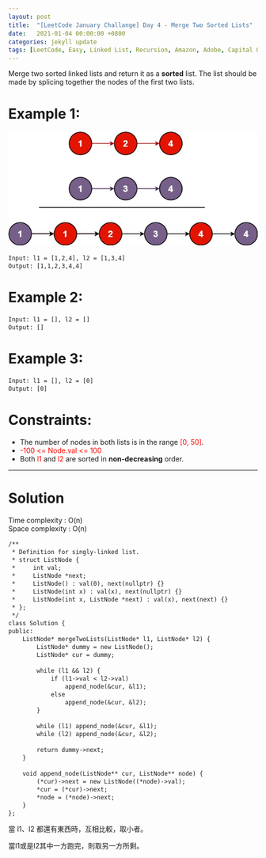 ```yaml
---
layout: post
title:  "[LeetCode January Challange] Day 4 - Merge Two Sorted Lists"
date:   2021-01-04 00:00:00 +0800
categories: jekyll update
tags: [LeetCode, Easy, Linked List, Recursion, Amazon, Adobe, Capital One, Google, Facebook, Bloomberg, Oracle, Apple, Microsoft, IBM, Uber]
---
```

Merge two sorted linked lists and return it as a **sorted** list. The list should be made by splicing together the nodes of the first two lists.

# Example 1:

![](https://github.com/nshawn4675/nshawn4675.github.io/blob/master/_pic/21_ex1.jpg?raw=true)

	Input: l1 = [1,2,4], l2 = [1,3,4]
	Output: [1,1,2,3,4,4]

# Example 2:

	Input: l1 = [], l2 = []
	Output: []

# Example 3:

	Input: l1 = [], l2 = [0]
	Output: [0]

# Constraints:

- The number of nodes in both lists is in the range <font color="red">[0, 50]</font>.
- <font color="red">-100 <= Node.val <= 100</font>
- Both <font color="red">l1</font> and <font color="red">l2</font> are sorted in **non-decreasing** order.

______________________  

# Solution  

Time complexity : O(n)  
Space complexity : O(n)  

	/**
	 * Definition for singly-linked list.
	 * struct ListNode {
	 *     int val;
	 *     ListNode *next;
	 *     ListNode() : val(0), next(nullptr) {}
	 *     ListNode(int x) : val(x), next(nullptr) {}
	 *     ListNode(int x, ListNode *next) : val(x), next(next) {}
	 * };
	 */
	class Solution {
	public:
	    ListNode* mergeTwoLists(ListNode* l1, ListNode* l2) {
	        ListNode* dummy = new ListNode();
	        ListNode* cur = dummy;
	        
	        while (l1 && l2) {
	            if (l1->val < l2->val)
	                append_node(&cur, &l1);
	            else
	                append_node(&cur, &l2);
	        }
	        
	        while (l1) append_node(&cur, &l1);
	        while (l2) append_node(&cur, &l2);
	        
	        return dummy->next;
	    }
	    
	    void append_node(ListNode** cur, ListNode** node) {
	        (*cur)->next = new ListNode((*node)->val);
	        *cur = (*cur)->next;
	        *node = (*node)->next;
	    }
	};

當 l1、l2 都還有東西時，互相比較，取小者。

當l1或是l2其中一方跑完，則取另一方所剩。